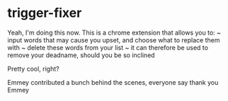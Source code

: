 # trigger-fixer

Yeah, I'm doing this now. This is a chrome extension that allows you to:
  ~ input words that may cause you upset, and choose what to replace them with
  ~ delete these words from your list
  ~ it can therefore be used to remove your deadname, should you be so inclined

Pretty cool, right?

Emmey contributed a bunch behind the scenes, everyone say thank you Emmey
